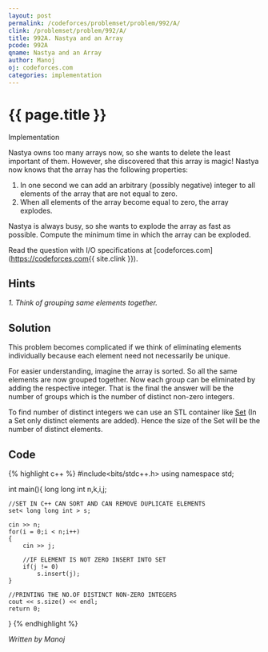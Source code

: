 ```yaml
---
layout: post
permalink: /codeforces/problemset/problem/992/A/
clink: /problemset/problem/992/A/
title: 992A. Nastya and an Array
pcode: 992A
qname: Nastya and an Array
author: Manoj
oj: codeforces.com
categories: implementation
---
```


{{ page.title }}
================

<span class="tag-boxed">Implementation</span>

Nastya owns too many arrays now, so she wants to delete the least important of them. However, she discovered that this array is magic! Nastya now knows that the array has the following properties:

  1. In one second we can add an arbitrary (possibly negative) integer to all elements of the array that are not equal to zero.
  2. When all elements of the array become equal to zero, the array explodes. 

Nastya is always busy, so she wants to explode the array as fast as possible. Compute the minimum time in which the array can be exploded.

Read the question with I/O specifications at [codeforces.com](https://codeforces.com{{ site.clink }}).

Hints
-----

*1. Think of grouping same elements together.*

Solution
--------

This problem becomes complicated if we think of eliminating elements individually because each element need not necessarily be unique.

For easier understanding, imagine the array is sorted. So all the same elements are now grouped together. Now each group can be eliminated by adding the respective integer. That is the final the answer will be the number of groups which is the number of distinct non-zero integers.

To find number of distinct integers we can use an STL container like [Set](https://www.geeksforgeeks.org/set-in-cpp-stl/) (In a Set only distinct elements are added). Hence the size of the Set will be the number of distinct elements. 


Code
----

{% highlight c++ %}
#include<bits/stdc++.h>
using namespace std;

int main(){
    long long int n,k,i,j;

    //SET IN C++ CAN SORT AND CAN REMOVE DUPLICATE ELEMENTS
    set< long long int > s;

    cin >> n;
    for(i = 0;i < n;i++)
    {
        cin >> j;

        //IF ELEMENT IS NOT ZERO INSERT INTO SET
        if(j != 0)
            s.insert(j);
    }    

    //PRINTING THE NO.OF DISTINCT NON-ZERO INTEGERS
    cout << s.size() << endl;
    return 0;
}
{% endhighlight %}

*Written by Manoj*
